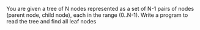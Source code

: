 You are given a tree of N nodes represented as a set
of N-1 pairs of nodes (parent node, child node), each
in the range (0..N-1).
Write a program to read
the tree and find all leaf nodes

